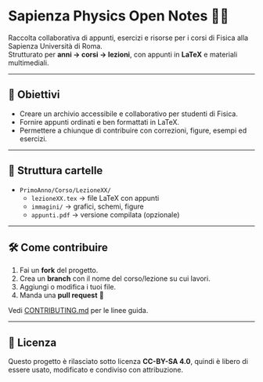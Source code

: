 # Sapienza Physics Open Notes 📘✨

Raccolta collaborativa di appunti, esercizi e risorse per i corsi di Fisica alla Sapienza Università di Roma.  
Strutturato per **anni → corsi → lezioni**, con appunti in **LaTeX** e materiali multimediali.

---

## 🚀 Obiettivi
- Creare un archivio accessibile e collaborativo per studenti di Fisica.
- Fornire appunti ordinati e ben formattati in LaTeX.
- Permettere a chiunque di contribuire con correzioni, figure, esempi ed esercizi.

---

## 📂 Struttura cartelle
- `PrimoAnno/Corso/LezioneXX/`
  - `lezioneXX.tex` → file LaTeX con appunti
  - `immagini/` → grafici, schemi, figure
  - `appunti.pdf` → versione compilata (opzionale)

---

## 🛠️ Come contribuire
1. Fai un **fork** del progetto.
2. Crea un **branch** con il nome del corso/lezione su cui lavori.
3. Aggiungi o modifica i tuoi file.
4. Manda una **pull request** 🚀

Vedi [CONTRIBUTING.md](CONTRIBUTING.md) per le linee guida.

---

## 📜 Licenza
Questo progetto è rilasciato sotto licenza **CC-BY-SA 4.0**, quindi è libero di essere usato, modificato e condiviso con attribuzione.
